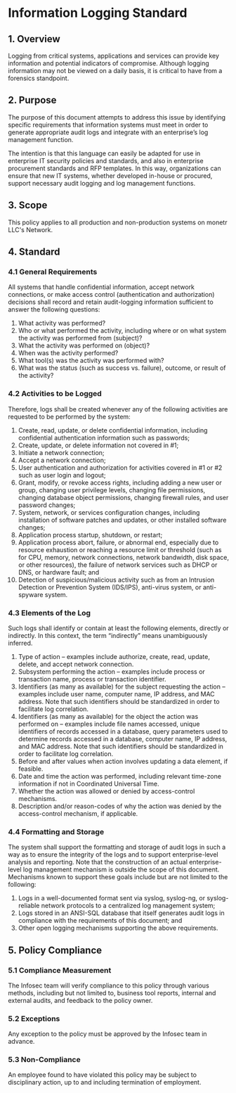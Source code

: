 # Information Logging Standard

## 1. Overview

Logging from critical systems, applications and services can provide key information and potential indicators of
compromise. Although logging information may not be viewed on a daily basis, it is critical to have from a forensics
standpoint.

## 2. Purpose

The purpose of this document attempts to address this issue by identifying specific requirements that information
systems must meet in order to generate appropriate audit logs and integrate with an enterprise’s log management
function.

The intention is that this language can easily be adapted for use in enterprise IT security policies and standards, and
also in enterprise procurement standards and RFP templates. In this way, organizations can ensure that new IT systems,
whether developed in-house or procured, support necessary audit logging and log management functions.

## 3. Scope

This policy applies to all production and non-production systems on monetr LLC's Network.

## 4. Standard

### 4.1 General Requirements

All systems that handle confidential information, accept network connections, or make access control (authentication and
authorization) decisions shall record and retain audit-logging information sufficient to answer the following questions:

1. What activity was performed?
2. Who or what performed the activity, including where or on what system the activity was performed from (subject)?
3. What the activity was performed on (object)?
4. When was the activity performed?
5. What tool(s) was the activity was performed with?
6. What was the status (such as success vs. failure), outcome, or result of the activity?

### 4.2 Activities to be Logged

Therefore, logs shall be created whenever any of the following activities are requested to be performed by the system:

1. Create, read, update, or delete confidential information, including confidential authentication information such as
   passwords;
2. Create, update, or delete information not covered in #1;
3. Initiate a network connection;
4. Accept a network connection;
5. User authentication and authorization for activities covered in #1 or #2 such as user login and logout;
6. Grant, modify, or revoke access rights, including adding a new user or group, changing user privilege levels,
   changing file permissions, changing database object permissions, changing firewall rules, and user password changes;
7. System, network, or services configuration changes, including installation of software patches and updates, or other
   installed software changes;
8. Application process startup, shutdown, or restart;
9. Application process abort, failure, or abnormal end, especially due to resource exhaustion or reaching a resource
   limit or threshold (such as for CPU, memory, network connections, network bandwidth, disk space, or other resources),
   the failure of network services such as DHCP or DNS, or hardware fault; and
10. Detection of suspicious/malicious activity such as from an Intrusion Detection or Prevention System (IDS/IPS),
   anti-virus system, or anti-spyware system.

### 4.3 Elements of the Log

Such logs shall identify or contain at least the following elements, directly or indirectly. In this context, the term
“indirectly” means unambiguously inferred.

1. Type of action – examples include authorize, create, read, update, delete, and accept network connection.
2. Subsystem performing the action – examples include process or transaction name, process or transaction identifier.
3. Identifiers (as many as available) for the subject requesting the action – examples include user name, computer name,
   IP address, and MAC address. Note that such identifiers should be standardized in order to facilitate log
   correlation.
4. Identifiers (as many as available) for the object the action was performed on – examples include file names accessed,
   unique identifiers of records accessed in a database, query parameters used to determine records accessed in a
   database, computer name, IP address, and MAC address. Note that such identifiers should be standardized in order to
   facilitate log correlation.
5. Before and after values when action involves updating a data element, if feasible.
6. Date and time the action was performed, including relevant time-zone information if not in Coordinated Universal
   Time.
7. Whether the action was allowed or denied by access-control mechanisms.
8. Description and/or reason-codes of why the action was denied by the access-control mechanism, if applicable.

### 4.4 Formatting and Storage

The system shall support the formatting and storage of audit logs in such a way as to ensure the integrity of the logs
and to support enterprise-level analysis and reporting. Note that the construction of an actual enterprise-level log
management mechanism is outside the scope of this document. Mechanisms known to support these goals include but are not
limited to the following:

1. Logs in a well-documented format sent via syslog, syslog-ng, or syslog-reliable network protocols to a centralized
   log management system;
2. Logs stored in an ANSI-SQL database that itself generates audit logs in compliance with the requirements of this
   document; and
3. Other open logging mechanisms supporting the above requirements.

## 5. Policy Compliance

### 5.1 Compliance Measurement

The Infosec team will verify compliance to this policy through various methods, including but not limited to, business
tool reports, internal and external audits, and feedback to the policy owner.

### 5.2 Exceptions

Any exception to the policy must be approved by the Infosec team in advance.

### 5.3 Non-Compliance

An employee found to have violated this policy may be subject to disciplinary action, up to and including termination of
employment.

